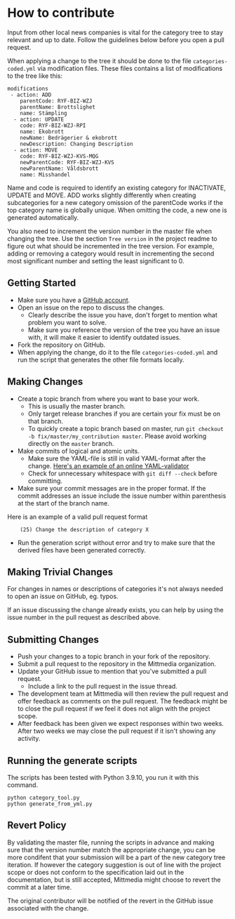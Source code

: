 # How to contribute

Input from other local news companies is vital for the category tree to stay relevant and up to date.
Follow the guidelines below before you open a pull request.

When applying a change to the tree it should be done to the file `categories-coded.yml` via modification files. These files
contains a list of modifications to the tree like this: 
```
modifications
 - action: ADD
    parentCode: RYF-BIZ-WZJ
    parentName: Brottslighet
    name: Stämpling
  - action: UPDATE
    code: RYF-BIZ-WZJ-RPI 
    name: Ekobrott
    newName: Bedrägerier & ekobrott
    newDescription: Changing Description
  - action: MOVE
    code: RYF-BIZ-WZJ-KVS-MQG
    newParentCode: RYF-BIZ-WZJ-KVS
    newParentName: Våldsbrott
    name: Misshandel
```

Name and code is required to identify an existing category for INACTIVATE, UPDATE and MOVE. ADD works slightly differently
when creating subcategories for a new category omission of the parentCode works if the top category name is globally unique.
When omitting the code, a new one is generated automatically. 

You also need to increment the version number in the master file when changing the tree. Use the section `Tree version` 
in the project readme to figure out what should be incremented in the tree version. For example, adding or removing a 
category would result in incrementing the second most significant number and setting the least significant to 0.

## Getting Started

* Make sure you have a [GitHub account](https://github.com/signup/free).
* Open an issue on the repo to discuss the changes.
  * Clearly describe the issue you have, don't forget to mention what problem you want to solve.
  * Make sure you reference the version of the tree you have an issue with, it will make it easier to identify outdated issues.
* Fork the repository on GitHub.
* When applying the change, do it to the file `categories-coded.yml` and run the script that generates the other file 
formats locally.

## Making Changes

* Create a topic branch from where you want to base your work.
  * This is usually the master branch.
  * Only target release branches if you are certain your fix must be on that
    branch.
  * To quickly create a topic branch based on master, run `git checkout -b
    fix/master/my_contribution master`. Please avoid working directly on the
    `master` branch.
* Make commits of logical and atomic units.
  * Make sure the YAML-file is still in valid YAML-format after the change. 
  [Here's an example of an online YAML-validator](http://www.yamllint.com)
  * Check for unnecessary whitespace with `git diff --check` before committing.
* Make sure your commit messages are in the proper format. If the commit
  addresses an issue include the issue number within parenthesis at the start of the branch name.

Here is an example of a valid pull request format

  ```
      (25) Change the description of category X
  ```
* Run the generation script without error and try to make sure that the derived files have been generated correctly.

## Making Trivial Changes

For changes in names or descriptions of categories it's not always needed to open an issue on GitHub, eg. typos.

If an issue discussing the change already exists, you can help by using the issue number in the pull request as described above.

## Submitting Changes

* Push your changes to a topic branch in your fork of the repository.
* Submit a pull request to the repository in the Mittmedia organization.
* Update your GitHub issue to mention that you've submitted a pull request.
  * Include a link to the pull request in the issue thread.
* The development team at Mittmedia will then review the pull request and offer feedback as comments on the pull request. 
The feedback might be to close the pull request if we feel it does not align with the project scope.
* After feedback has been given we expect responses within two weeks. After two
  weeks we may close the pull request if it isn't showing any activity.

## Running the generate scripts

The scripts has been tested with Python 3.9.10, you run it with this command.

```
python category_tool.py
python generate_from_yml.py
```

## Revert Policy

By validating the master file, running the scripts in advance and making sure that the version number match the appropriate change, you can be more condifent that your submission will be a part of the new category tree iteration. If however the category suggestion is out of line with the project scope or does not conform to the specification laid out in the documentation, but is still accepted, Mittmedia might choose to revert the commit at a later time.

The original contributor will be notified of the revert in the GitHub issue
associated with the change.
